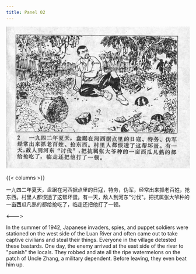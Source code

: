 ```yaml
---
title: Panel 02
---
```


![niqiu page](./../../../images/niqiu/seifert0397_nqkg_0006_002.jpg)

{{< columns >}}

一九四二年夏天，盘踞在河西据点里的日寇，特务，伪军，经常出来抓老百姓，抢东西。村里人都恨透了这帮坏蛋。有一天，敌人到河东"讨伐"。把抗属张大爷种的一亩西瓜凡熟的都给抢吃了，临走还把他打了一顿。

<--->

In the summer of 1942, Japanese invaders, spies, and puppet soldiers were stationed on the west side of the Luan River and often came out to take captive civilians and steal their things. Everyone in the village detested these bastards. One day, the enemy arrived at the east side of the river to "punish" the locals. They robbed and ate all the ripe watermelons on the patch of Uncle Zhang, a military dependent. Before leaving, they even beat him up.